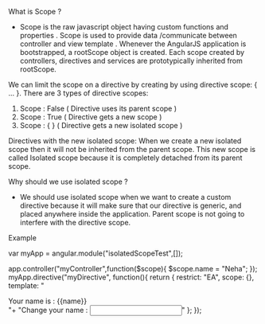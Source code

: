 What is Scope ? 
- Scope is the raw javascript object having custom functions and properties . Scope is used to provide data /communicate between controller and view template .
  Whenever the AngularJS application is bootstrapped, a rootScope object is created. 
  Each scope created by controllers, directives and services are prototypically inherited from rootScope.  

We can limit the scope on a directive by creating by using directive scope: { ... }. 
There are 3 types of directive scopes:
1. Scope : False ( Directive uses its parent scope )
2. Scope : True ( Directive gets a new scope )
3. Scope : { } ( Directive gets a new isolated scope )


Directives with the new isolated scope:  When we create a new isolated scope then it will not be inherited from the parent scope. 
This new scope is called Isolated scope because it is completely detached from its parent scope.

Why should we use isolated scope ? 
 - We should use isolated scope when we want to create a custom directive because it will make sure that our directive is generic, and placed anywhere inside the application. Parent scope is not going to interfere with the directive scope.


Example
 
var myApp = angular.module("isolatedScopeTest",[]);

app.controller("myController",function($scope){
    $scope.name = "Neha";
});
myApp.directive("myDirective", function(){
    return {
        restrict: "EA",
        scope: {},
        template: "<div>Your name is : {{name}}</div>"+
        "Change your name : <input type='text' ng-model='name'/>"
    };
});
